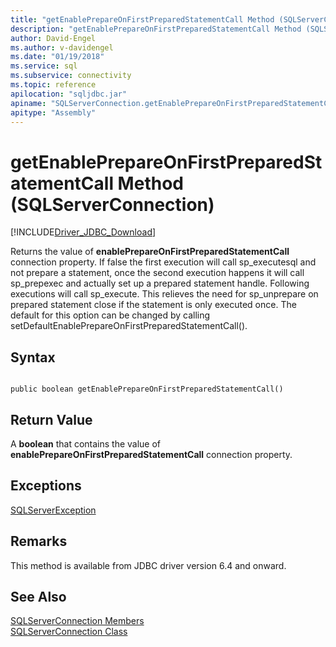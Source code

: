 ```yaml
---
title: "getEnablePrepareOnFirstPreparedStatementCall Method (SQLServerConnection)"
description: "getEnablePrepareOnFirstPreparedStatementCall Method (SQLServerConnection)"
author: David-Engel
ms.author: v-davidengel
ms.date: "01/19/2018"
ms.service: sql
ms.subservice: connectivity
ms.topic: reference
apilocation: "sqljdbc.jar"
apiname: "SQLServerConnection.getEnablePrepareOnFirstPreparedStatementCall"
apitype: "Assembly"
---
```

# getEnablePrepareOnFirstPreparedStatementCall Method (SQLServerConnection)
[!INCLUDE[Driver_JDBC_Download](../../../includes/driver_jdbc_download.md)]

 Returns the value of **enablePrepareOnFirstPreparedStatementCall** connection property. If false the first execution will call sp_executesql and not prepare a statement, once the second execution happens it will call sp_prepexec and actually set up a prepared statement handle. Following executions will call sp_execute. This relieves the need for sp_unprepare on prepared statement close if the statement is only executed once. The default for this option can be changed by calling setDefaultEnablePrepareOnFirstPreparedStatementCall().

## Syntax  
  
```  
  
public boolean getEnablePrepareOnFirstPreparedStatementCall()  
```  

## Return Value
 A **boolean** that contains the value of **enablePrepareOnFirstPreparedStatementCall** connection property.

## Exceptions  
 [SQLServerException](../../../connect/jdbc/reference/sqlserverexception-class.md)  
 
## Remarks  
 This method is available from JDBC driver version 6.4 and onward.
 
## See Also  
 [SQLServerConnection Members](../../../connect/jdbc/reference/sqlserverconnection-members.md)   
 [SQLServerConnection Class](../../../connect/jdbc/reference/sqlserverconnection-class.md)  
  
  
